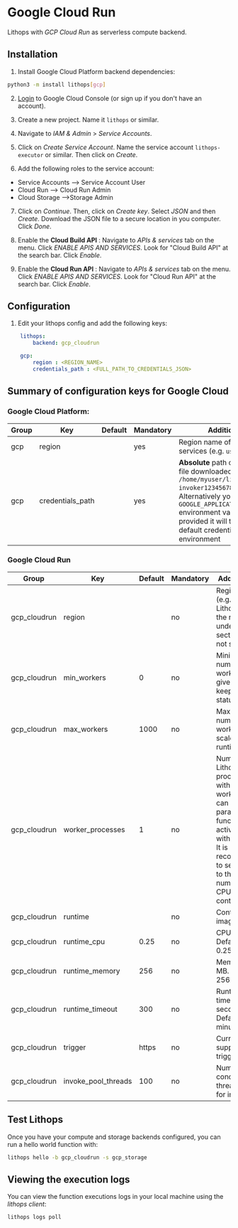 # Google Cloud Run

Lithops with *GCP Cloud Run* as serverless compute backend.

## Installation

1. Install Google Cloud Platform backend dependencies:

```bash
python3 -m install lithops[gcp]
```

2. [Login](https://console.cloud.google.com) to Google Cloud Console (or sign up if you don't have an account).

3. Create a new project. Name it `lithops` or similar.

4. Navigate to *IAM & Admin* > *Service Accounts*.

5. Click on *Create Service Account*. Name the service account `lithops-executor` or similar. Then click on *Create*.

6. Add the following roles to the service account:
 - Service Accounts --> Service Account User
 - Cloud Run --> Cloud Run Admin
 - Cloud Storage -->Storage Admin

7. Click on *Continue*. Then, click on *Create key*. Select *JSON* and then *Create*. Download the JSON file to a secure location in you computer. Click *Done*.

8. Enable the **Cloud Build API** : Navigate to *APIs & services* tab on the menu. Click *ENABLE APIS AND SERVICES*. Look for "Cloud Build API" at the search bar. Click *Enable*.

9. Enable the **Cloud Run API** : Navigate to *APIs & services* tab on the menu. Click *ENABLE APIS AND SERVICES*. Look for "Cloud Run API" at the search bar. Click *Enable*.

## Configuration

1. Edit your lithops config and add the following keys:

```yaml
    lithops:
        backend: gcp_cloudrun

    gcp:
        region : <REGION_NAME>
        credentials_path : <FULL_PATH_TO_CREDENTIALS_JSON>
```

## Summary of configuration keys for Google Cloud

### Google Cloud Platform:

|Group|Key|Default|Mandatory|Additional info|
|---|---|---|---|---|
|gcp | region | |yes | Region name of the GCP services (e.g. `us-east1`) |
|gcp | credentials_path | | yes | **Absolute** path of your JSON key file downloaded in step 7 (e.g. `/home/myuser/lithops-invoker1234567890.json`). Alternatively you can set `GOOGLE_APPLICATION_CREDENTIALS` environment variable. If not provided it will try to load the default credentials from the environment|

### Google Cloud Run
|Group|Key|Default|Mandatory|Additional info|
|---|---|---|---|---|
|gcp_cloudrun | region | |no | Region name (e.g. `us-east1`). Lithops will use the region set under the `gcp` section if it is not set here |
|gcp_cloudrun | min_workers | 0 | no | Minimum number of workers of a given runtime to keep in warm status|
|gcp_cloudrun | max_workers | 1000 | no | Maximum number of workers to scale a given runtime|
|gcp_cloudrun | worker_processes | 1 | no | Number of Lithops processes within a given worker. This can be used to parallelize function activations within a worker. It is recommendable to set this value to the same number of CPUs of the container. |
|gcp_cloudrun | runtime |  |no | Container image name|
|gcp_cloudrun | runtime_cpu | 0.25 |no | CPU limit. Default 0.25vCPU |
|gcp_cloudrun | runtime_memory | 256 |no | Memory limit in MB. Default 256Mi |
|gcp_cloudrun | runtime_timeout | 300 |no | Runtime timeout in seconds. Default 5 minutes |
|gcp_cloudrun | trigger | https  | no | Currently it supports 'https' trigger|
|gcp_cloudrun | invoke_pool_threads | 100 |no | Number of concurrent threads used for invocation |


## Test Lithops
Once you have your compute and storage backends configured, you can run a hello world function with:

```bash
lithops hello -b gcp_cloudrun -s gcp_storage
```

## Viewing the execution logs

You can view the function executions logs in your local machine using the *lithops client*:

```bash
lithops logs poll
```